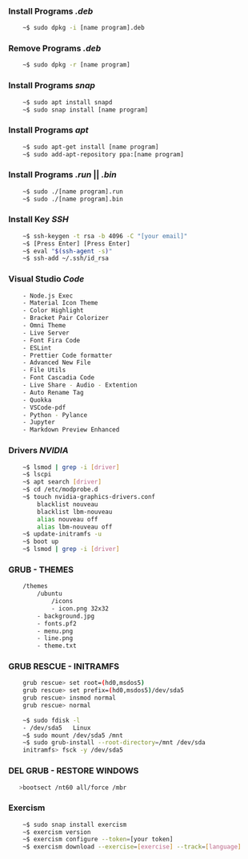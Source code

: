 ### Install Programs _.deb_

```bash
    ~$ sudo dpkg -i [name program].deb
```

### Remove Programs _.deb_

```bash
    ~$ sudo dpkg -r [name program]
```

### Install Programs _snap_

```bash
    ~$ sudo apt install snapd
    ~$ sudo snap install [name program]
```

### Install Programs _apt_

```bash
    ~$ sudo apt-get install [name program]
    ~$ sudo add-apt-repository ppa:[name program]
```

### Install Programs _.run_ || _.bin_

```bash
    ~$ sudo ./[name program].run
    ~$ sudo ./[name program].bin
```

### Install Key _SSH_

```bash
    ~$ ssh-keygen -t rsa -b 4096 -C "[your email]"
    ~$ [Press Enter] [Press Enter]
    ~$ eval "$(ssh-agent -s)"
    ~$ ssh-add ~/.ssh/id_rsa
```

### Visual Studio _Code_

```bash
    - Node.js Exec
    - Material Icon Theme
    - Color Highlight
    - Bracket Pair Colorizer
    - Omni Theme
    - Live Server
    - Font Fira Code
    - ESLint
    - Prettier Code formatter
    - Advanced New File
    - File Utils
    - Font Cascadia Code
    - Live Share - Audio - Extention
    - Auto Rename Tag
    - Quokka
    - VSCode-pdf
    - Python - Pylance
    - Jupyter
    - Markdown Preview Enhanced
```

### Drivers _NVIDIA_

```bash
    ~$ lsmod | grep -i [driver]
    ~$ lscpi
    ~$ apt search [driver]
    ~$ cd /etc/modprobe.d
    ~$ touch nvidia-graphics-drivers.conf
        blacklist nouveau
        blacklist lbm-nouveau
        alias nouveau off
        alias lbm-nouveau off
    ~$ update-initramfs -u
    ~$ boot up
    ~$ lsmod | grep -i [driver]
```

### GRUB - THEMES

```bash
    /themes
        /ubuntu
            /icons
            - icon.png 32x32
        - background.jpg
        - fonts.pf2
        - menu.png
        - line.png
        - theme.txt
```

### GRUB RESCUE - INITRAMFS

```bash
    grub rescue> set root=(hd0,msdos5)
    grub rescue> set prefix=(hd0,msdos5)/dev/sda5
    grub rescue> insmod normal
    grub rescue> normal
    
    ~$ sudo fdisk -l
    - /dev/sda5   Linux
    ~$ sudo mount /dev/sda5 /mnt
    ~$ sudo grub-install --root-directory=/mnt /dev/sda
    initramfs> fsck -y /dev/sda5
```
### DEL GRUB - RESTORE WINDOWS
```bash
   >bootsect /nt60 all/force /mbr
```
### Exercism

```bash
    ~$ sudo snap install exercism
    ~$ exercism version
    ~$ exercism configure --token=[your token]
    ~$ exercism download --exercise=[exercise] --track=[language]
```
